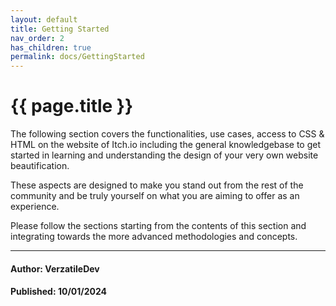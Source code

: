 ```yaml
---
layout: default
title: Getting Started
nav_order: 2
has_children: true
permalink: docs/GettingStarted
---
```


{{ page.title }}
======================

The following section covers the functionalities, use cases, access to CSS & HTML on the website of Itch.io including the general knowledgebase to get started in learning and understanding the design of your very own website beautification. 

These aspects are designed to make you stand out from the rest of the community and be truly yourself on what you are aiming to offer as an experience. 

Please follow the sections starting from the contents of this section and integrating towards the more advanced methodologies and concepts.


---

#### Author: VerzatileDev
#### Published: 10/01/2024